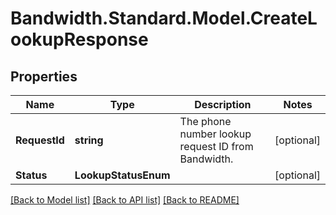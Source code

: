 
# Bandwidth.Standard.Model.CreateLookupResponse

## Properties

Name | Type | Description | Notes
------------ | ------------- | ------------- | -------------
**RequestId** | **string** | The phone number lookup request ID from Bandwidth. | [optional] 
**Status** | **LookupStatusEnum** |  | [optional] 

[[Back to Model list]](../README.md#documentation-for-models)
[[Back to API list]](../README.md#documentation-for-api-endpoints)
[[Back to README]](../README.md)

